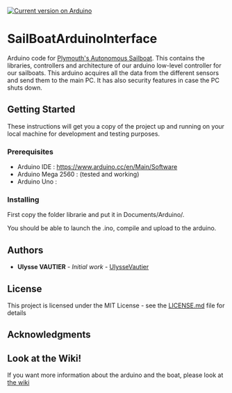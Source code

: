 [![Current version on Arduino](https://img.shields.io/badge/Arduino-v1.8.5-blue.svg)](https://www.arduino.cc/en/Main/Software)

# SailBoatArduinoInterface
Arduino code for [Plymouth's Autonomous Sailboat](http://165.227.238.42/). This contains the libraries, controllers and architecture of our arduino low-level controller for our sailboats. This arduino acquires all the data from the different sensors and send them to the main PC. It has also security features in case the PC shuts down.

## Getting Started

These instructions will get you a copy of the project up and running on your local machine for development and testing purposes.

### Prerequisites

- Arduino IDE : https://www.arduino.cc/en/Main/Software
- Arduino Mega 2560 : (tested and working)
- Arduino Uno : 

### Installing

First copy the folder librarie and put it in Documents/Arduino/.

You should be able to launch the .ino, compile and upload to the arduino.

## Authors

* **Ulysse VAUTIER** - *Initial work* - [UlysseVautier](https://github.com/UlysseVautier)

## License

This project is licensed under the MIT License - see the [LICENSE.md](LICENSE.md) file for details

## Acknowledgments

## Look at the Wiki!
If you want more information about the arduino and the boat, please look at [the wiki](https://github.com/Plymouth-Sailboat/SailBoatArduinoInterface/wiki)
